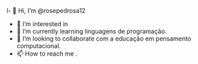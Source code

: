 l- 👋 Hi, I’m @rosepedrosa12
- 👀 I’m interested in 
- 🌱 I’m currently learning  linguagens de programação.
- 💞️ I’m looking to collaborate com a educação em pensamento  computacional.
- 📫 How to reach me .

<!---
rosepedrosa12/rosepedrosa12 is a ✨ special ✨ repository because its `README.md` (this file) appears on your GitHub profile.
You can click the Preview link to take a look at your changes.
--->
